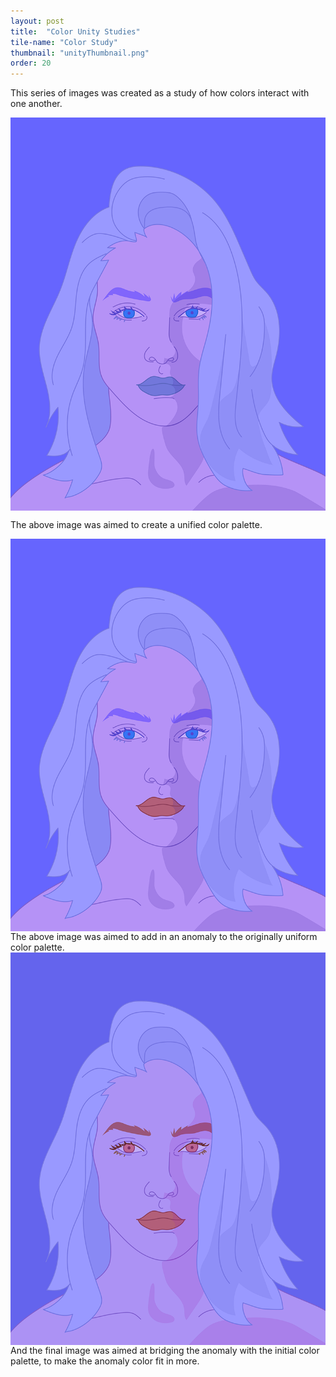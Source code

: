 ```yaml
---
layout: post
title:  "Color Unity Studies"
tile-name: "Color Study"
thumbnail: "unityThumbnail.png"
order: 20
---
```

This series of images was created as a study of how colors interact with one another. 

<div class="row">

  <div class="small-12 medium-6 large-6 columns">
    <img src="/img/unity.png" alt="Hero Image">
  </div>

</div>

The above image was aimed to create a unified color palette.

<div class="row">

  <div class="small-12 medium-6 large-6 columns">
    <img src="/img/anomaly.png" alt="Hero Image">
  </div>

</div>
The above image was aimed to add in an anomaly to the originally uniform color palette.

<div class="row">

  <div class="small-12 medium-6 large-6 columns">
    <img src="/img/bridge.png" alt="Hero Image">
  </div>

</div>
And the final image was aimed at bridging the anomaly with the initial color palette, to make the anomaly color fit in more.